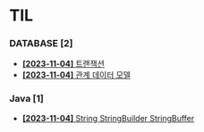 # TIL
 
### DATABASE [2]
- [**[2023-11-04]**  트랜잭션](https://github.com/A-lass/TIL/blob/main/DATABASE/트랜잭션.md)
- [**[2023-11-04]**  관계 데이터 모델](https://github.com/A-lass/TIL/blob/main/DATABASE/관계_데이터_모델.md)
### Java [1]
- [**[2023-11-04]**  String StringBuilder StringBuffer](https://github.com/A-lass/TIL/blob/main/Java/String_StringBuilder_StringBuffer.md)
